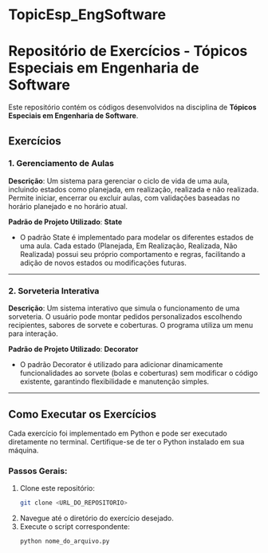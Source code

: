 # TopicEsp_EngSoftware

# Repositório de Exercícios - Tópicos Especiais em Engenharia de Software

Este repositório contém os códigos desenvolvidos na disciplina de **Tópicos Especiais em Engenharia de Software**.

## Exercícios



### 1. **Gerenciamento de Aulas**
**Descrição**: Um sistema para gerenciar o ciclo de vida de uma aula, incluindo estados como planejada, em realização, realizada e não realizada. Permite iniciar, encerrar ou excluir aulas, com validações baseadas no horário planejado e no horário atual.

**Padrão de Projeto Utilizado**: **State**
- O padrão State é implementado para modelar os diferentes estados de uma aula. Cada estado (Planejada, Em Realização, Realizada, Não Realizada) possui seu próprio comportamento e regras, facilitando a adição de novos estados ou modificações futuras.

---
### 2. **Sorveteria Interativa**
**Descrição**: Um sistema interativo que simula o funcionamento de uma sorveteria. O usuário pode montar pedidos personalizados escolhendo recipientes, sabores de sorvete e coberturas. O programa utiliza um menu para interação.

**Padrão de Projeto Utilizado**: **Decorator**
- O padrão Decorator é utilizado para adicionar dinamicamente funcionalidades ao sorvete (bolas e coberturas) sem modificar o código existente, garantindo flexibilidade e manutenção simples.

---

## Como Executar os Exercícios
Cada exercício foi implementado em Python e pode ser executado diretamente no terminal. Certifique-se de ter o Python instalado em sua máquina.

### Passos Gerais:
1. Clone este repositório:
   ```bash
   git clone <URL_DO_REPOSITORIO>
   ```
2. Navegue até o diretório do exercício desejado.
3. Execute o script correspondente:
   ```bash
   python nome_do_arquivo.py
   ```


